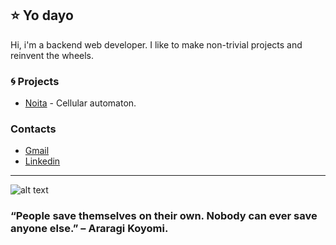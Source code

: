
## ⭐ Yo dayo
Hi, i'm a backend web developer. I like to make non-trivial projects and reinvent the wheels.

  
### 🌀 Projects
- [Noita](https://github.com/Tripenyazaraz/Noita) - Cellular automaton.

### Contacts 
- [Gmail](tripenyazaraz@gmail.com)
- [Linkedin](https://www.linkedin.com/in/%D1%8D%D0%BB%D1%8C%D0%B4%D0%B0%D1%80-%D0%B0%D0%BB%D0%BB%D0%B0%D1%85%D1%8F%D1%80%D0%BE%D0%B2-8ab393201/)

------------------------------------------------------------
![alt text](https://user-images.githubusercontent.com/55177401/124724030-6ec72780-df2d-11eb-827e-01686a827a87.jpg)

### “People save themselves on their own. Nobody can ever save anyone else.” – Araragi Koyomi.
